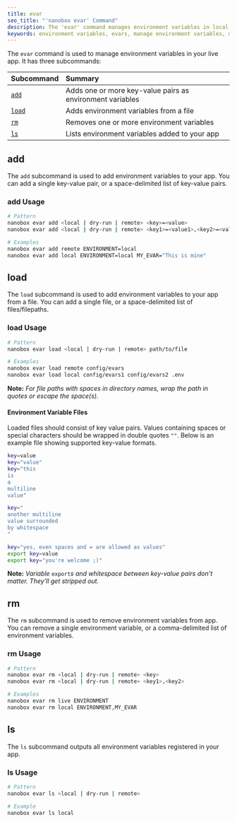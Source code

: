 ```yaml
---
title: evar
seo_title: "'nanobox evar' Command"
description: The 'evar' command manages environment variables in local and production apps.
keywords: environment variables, evars, manage environment variables, manage evars
---
```


The `evar` command is used to manage environment variables in your live app. It has three subcommands:

| Subcommand      | Summary                                                   |
|:----------------|:----------------------------------------------------------|
| [`add`](#add)   | Adds one or more key-value pairs as environment variables |
| [`load`](#load) | Adds environment variables from a file                    |
| [`rm`](#rm)     | Removes one or more environment variables                 |
| [`ls`](#ls)     | Lists environment variables added to your app             |

## add
The `add` subcommand is used to add environment variables to your app. You can add a single key-value pair, or a space-delimited list of key-value pairs.

### add Usage
```bash
# Pattern
nanobox evar add <local | dry-run | remote> <key>=<value>
nanobox evar add <local | dry-run | remote> <key1>=<value1>,<key2>=<value2>

# Examples
nanobox evar add remote ENVIRONMENT=local
nanobox evar add local ENVIRONMENT=local MY_EVAR="This is mine"
```

## load
The `load` subcommand is used to add environment variables to your app from a file. You can add a single file, or a space-delimited list of files/filepaths.

### load Usage
```bash
# Pattern
nanobox evar load <local | dry-run | remote> path/to/file

# Examples
nanobox evar load remote config/evars
nanobox evar load local config/evars1 config/evars2 .env
```

**Note:** _For file paths with spaces in directory names, wrap the path in quotes or escape the space(s)._

#### Environment Variable Files
Loaded files should consist of key value pairs. Values containing spaces or special characters should be wrapped in double quotes `""`. Below is an example file showing supported key-value formats.

```bash
key=value
key="value"
key="this
is
a
multiline
value"

key="
another multiline
value surrounded
by whitespace
"

key="yes, even spaces and = are allowed as values"
export key=value
export key="you're welcome ;)"
```

**Note:** _Variable_ `export`_s and whitespace between key-value pairs don't matter. They'll get stripped out._

## rm
The `rm` subcommand is used to remove environment variables from app. You can remove a single environment variable, or a comma-delimited list of environment variables.

### rm Usage
```bash
# Pattern
nanobox evar rm <local | dry-run | remote> <key>
nanobox evar rm <local | dry-run | remote> <key1>,<key2>

# Examples
nanobox evar rm live ENVIRONMENT
nanobox evar rm local ENVIRONMENT,MY_EVAR
```

## ls
The `ls` subcommand outputs all environment variables registered in your app.

### ls Usage
```bash
# Pattern
nanobox evar ls <local | dry-run | remote>

# Example
nanobox evar ls local
```
